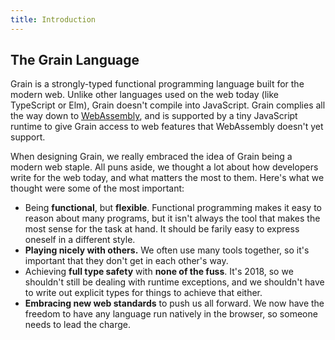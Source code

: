 ```yaml
---
title: Introduction
---
```


## The Grain Language

Grain is a strongly-typed functional programming language built for the modern web. Unlike other languages used on the web today (like TypeScript or Elm), Grain doesn't compile into JavaScript. Grain complies all the way down to [WebAssembly](http://webassembly.org/), and is supported by a tiny JavaScript runtime to give Grain access to web features that WebAssembly doesn't yet support.

When designing Grain, we really embraced the idea of Grain being a modern web staple. All puns aside, we thought a lot about how developers write for the web today, and what matters the most to them. Here's what we thought were some of the most important:

* Being __functional__, but __flexible__. Functional programming makes it easy to reason about many programs, but it isn't always the tool that makes the most sense for the task at hand. It should be farily easy to express oneself in a different style.
* __Playing nicely with others.__ We often use many tools together, so it's important that they don't get in each other's way.
* Achieving __full type safety__ with __none of the fuss__. It's 2018, so we shouldn't still be dealing with runtime exceptions, and we shouldn't have to write out explicit types for things to achieve that either.
* __Embracing new web standards__ to push us all forward. We now have the freedom to have any language run natively in the browser, so someone needs to lead the charge.